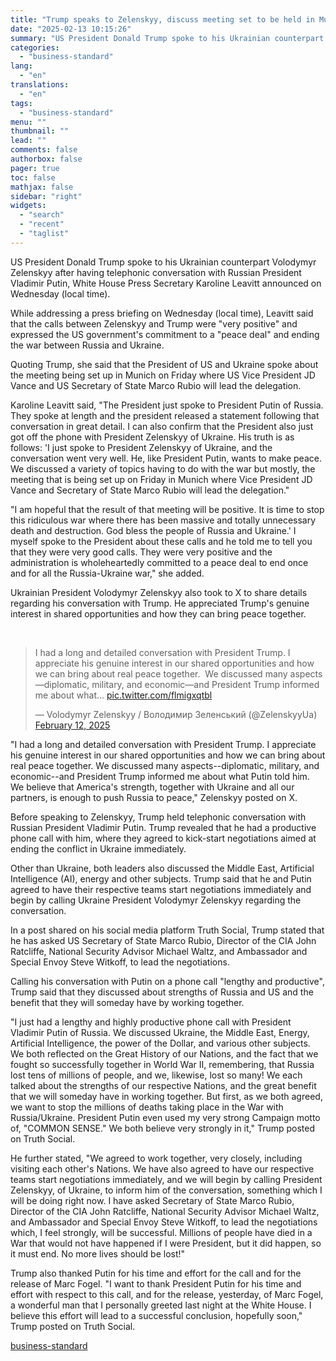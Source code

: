 ```yaml
---
title: "Trump speaks to Zelenskyy, discuss meeting set to be held in Munich: WH"
date: "2025-02-13 10:15:26"
summary: "US President Donald Trump spoke to his Ukrainian counterpart Volodymyr Zelenskyy after having telephonic conversation with Russian President Vladimir Putin, White House Press Secretary Karoline Leavitt announced on Wednesday (local time). While addressing a press briefing on Wednesday (local time), Leavitt said that the calls between Zelenskyy and Trump were..."
categories:
  - "business-standard"
lang:
  - "en"
translations:
  - "en"
tags:
  - "business-standard"
menu: ""
thumbnail: ""
lead: ""
comments: false
authorbox: false
pager: true
toc: false
mathjax: false
sidebar: "right"
widgets:
  - "search"
  - "recent"
  - "taglist"
---
```


US President Donald Trump spoke to his Ukrainian counterpart Volodymyr Zelenskyy after having telephonic conversation with Russian President Vladimir Putin, White House Press Secretary Karoline Leavitt announced on Wednesday (local time).

While addressing a press briefing on Wednesday (local time), Leavitt said that the calls between Zelenskyy and Trump were "very positive" and expressed the US government's commitment to a "peace deal" and ending the war between Russia and Ukraine.

Quoting Trump, she said that the President of US and Ukraine spoke about the meeting being set up in Munich on Friday where US Vice President JD Vance and US Secretary of State Marco Rubio will lead the delegation.

Karoline Leavitt said, "The President just spoke to President Putin of Russia. They spoke at length and the president released a statement following that conversation in great detail. I can also confirm that the President also just got off the phone with President Zelenskyy of Ukraine. His truth is as follows: 'I just spoke to President Zelenskyy of Ukraine, and the conversation went very well. He, like President Putin, wants to make peace. We discussed a variety of topics having to do with the war but mostly, the meeting that is being set up on Friday in Munich where Vice President JD Vance and Secretary of State Marco Rubio will lead the delegation."

"I am hopeful that the result of that meeting will be positive. It is time to stop this ridiculous war where there has been massive and totally unnecessary death and destruction. God bless the people of Russia and Ukraine.' I myself spoke to the President about these calls and he told me to tell you that they were very good calls. They were very positive and the administration is wholeheartedly committed to a peace deal to end once and for all the Russia-Ukraine war," she added.

Ukrainian President Volodymyr Zelenskyy also took to X to share details regarding his conversation with Trump. He appreciated Trump's genuine interest in shared opportunities and how they can bring peace together. 

 
> I had a long and detailed conversation with President Trump. I appreciate his genuine interest in our shared opportunities and how we can bring about real peace together. 
> We discussed many aspects—diplomatic, military, and economic—and President Trump informed me about what… [pic.twitter.com/flmigxqtbl](https://t.co/flmigxqtbl)
> 
> — Volodymyr Zelenskyy / Володимир Зеленський (@ZelenskyyUa) [February 12, 2025](https://twitter.com/ZelenskyyUa/status/1889773900353151436?ref_src=twsrc%5Etfw)

"I had a long and detailed conversation with President Trump. I appreciate his genuine interest in our shared opportunities and how we can bring about real peace together. We discussed many aspects--diplomatic, military, and economic--and President Trump informed me about what Putin told him. We believe that America's strength, together with Ukraine and all our partners, is enough to push Russia to peace," Zelenskyy posted on X.

Before speaking to Zelenskyy, Trump held telephonic conversation with Russian President Vladimir Putin. Trump revealed that he had a productive phone call with him, where they agreed to kick-start negotiations aimed at ending the conflict in Ukraine immediately.

Other than Ukraine, both leaders also discussed the Middle East, Artificial Intelligence (AI), energy and other subjects. Trump said that he and Putin agreed to have their respective teams start negotiations immediately and begin by calling Ukraine President Volodymyr Zelenskyy regarding the conversation.

In a post shared on his social media platform Truth Social, Trump stated that he has asked US Secretary of State Marco Rubio, Director of the CIA John Ratcliffe, National Security Advisor Michael Waltz, and Ambassador and Special Envoy Steve Witkoff, to lead the negotiations.

Calling his conversation with Putin on a phone call "lengthy and productive", Trump said that they discussed about strengths of Russia and US and the benefit that they will someday have by working together.

"I just had a lengthy and highly productive phone call with President Vladimir Putin of Russia. We discussed Ukraine, the Middle East, Energy, Artificial Intelligence, the power of the Dollar, and various other subjects. We both reflected on the Great History of our Nations, and the fact that we fought so successfully together in World War II, remembering, that Russia lost tens of millions of people, and we, likewise, lost so many! We each talked about the strengths of our respective Nations, and the great benefit that we will someday have in working together. But first, as we both agreed, we want to stop the millions of deaths taking place in the War with Russia/Ukraine. President Putin even used my very strong Campaign motto of, "COMMON SENSE." We both believe very strongly in it," Trump posted on Truth Social.

He further stated, "We agreed to work together, very closely, including visiting each other's Nations. We have also agreed to have our respective teams start negotiations immediately, and we will begin by calling President Zelenskyy, of Ukraine, to inform him of the conversation, something which I will be doing right now. I have asked Secretary of State Marco Rubio, Director of the CIA John Ratcliffe, National Security Advisor Michael Waltz, and Ambassador and Special Envoy Steve Witkoff, to lead the negotiations which, I feel strongly, will be successful. Millions of people have died in a War that would not have happened if I were President, but it did happen, so it must end. No more lives should be lost!"

Trump also thanked Putin for his time and effort for the call and for the release of Marc Fogel. "I want to thank President Putin for his time and effort with respect to this call, and for the release, yesterday, of Marc Fogel, a wonderful man that I personally greeted last night at the White House. I believe this effort will lead to a successful conclusion, hopefully soon," Trump posted on Truth Social.

[business-standard](https://www.business-standard.com/world-news/trump-speaks-to-zelenskyy-discuss-meeting-set-to-be-held-in-munich-wh-125021300054_1.html)
